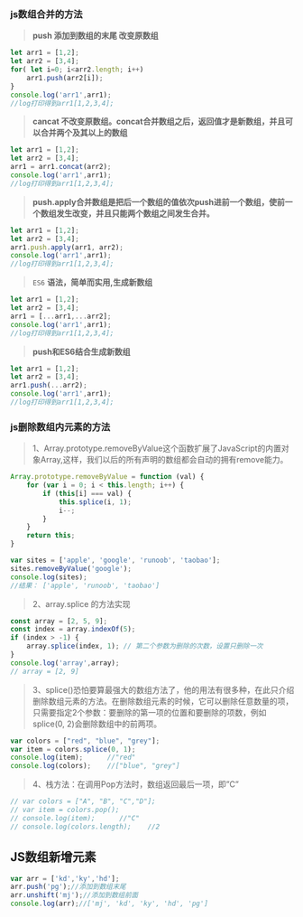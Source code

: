 ### js数组合并的方法

> **push 添加到数组的末尾 改变原数组**

```js
let arr1 = [1,2];
let arr2 = [3,4];
for( let i=0; i<arr2.length; i++)
    arr1.push(arr2[i]);
}
console.log('arr1',arr1);
//log打印得到arr1[1,2,3,4];
```

> **cancat 不改变原数组。concat合并数组之后，返回值才是新数组，并且可以合并两个及其以上的数组**

```js
let arr1 = [1,2];
let arr2 = [3,4];
arr1 = arr1.concat(arr2);
console.log('arr1',arr1);
//log打印得到arr1[1,2,3,4];
```

> **push.apply合并数组是把后一个数组的值依次push进前一个数组，使前一个数组发生改变，并且只能两个数组之间发生合并。**

```js
let arr1 = [1,2];
let arr2 = [3,4];
arr1.push.apply(arr1, arr2);
console.log('arr1',arr1);
//log打印得到arr1[1,2,3,4];
```

> `ES6` **语法，简单而实用,生成新数组**

```js
let arr1 = [1,2];
let arr2 = [3,4];
arr1 = [...arr1,...arr2];
console.log('arr1',arr1);
//log打印得到arr1[1,2,3,4];
```

> **push和ES6结合生成新数组**

```js
let arr1 = [1,2];
let arr2 = [3,4];
arr1.push(...arr2);
console.log('arr1',arr1);
//log打印得到arr1[1,2,3,4];
```



### js删除数组内元素的方法

> 1、Array.prototype.removeByValue这个函数扩展了JavaScript的内置对象Array,这样，我们以后的所有声明的数组都会自动的拥有remove能力。

```js
Array.prototype.removeByValue = function (val) {
    for (var i = 0; i < this.length; i++) {
        if (this[i] === val) {
            this.splice(i, 1);
            i--;
        }
    }
    return this;
}

var sites = ['apple', 'google', 'runoob', 'taobao'];
sites.removeByValue('google');
console.log(sites);
//结果： ['apple', 'runoob', 'taobao']
```

> 2、array.splice 的方法实现

```js
const array = [2, 5, 9];
const index = array.indexOf(5);
if (index > -1) {
    array.splice(index, 1); // 第二个参数为删除的次数，设置只删除一次
}
console.log('array',array);
// array = [2, 9]
```

> 3、splice()恐怕要算最强大的数组方法了，他的用法有很多种，在此只介绍删除数组元素的方法。在删除数组元素的时候，它可以删除任意数量的项，只需要指定2个参数：要删除的第一项的位置和要删除的项数，例如splice(0, 2)会删除数组中的前两项。

```js
var colors = ["red", "blue", "grey"];
var item = colors.splice(0, 1);
console.log(item);      //"red"
console.log(colors);    //["blue", "grey"]
```

> 4、栈方法：在调用Pop方法时，数组返回最后一项，即”C”

```js
// var colors = ["A", "B", "C","D"];
// var item = colors.pop();
// console.log(item);      //"C"
// console.log(colors.length);    //2
```



## JS数组新增元素

```js
var arr = ['kd','ky','hd'];
arr.push('pg');//添加到数组末尾
arr.unshift('mj');//添加到数组前面
console.log(arr);//['mj', 'kd', 'ky', 'hd', 'pg']
```

